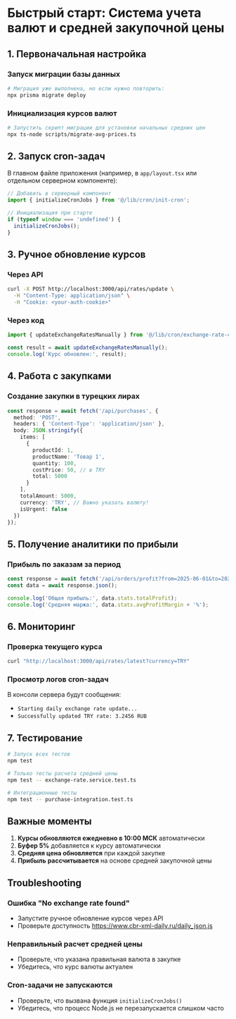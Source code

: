 # Быстрый старт: Система учета валют и средней закупочной цены

## 1. Первоначальная настройка

### Запуск миграции базы данных
```bash
# Миграция уже выполнена, но если нужно повторить:
npx prisma migrate deploy
```

### Инициализация курсов валют
```bash
# Запустить скрипт миграции для установки начальных средних цен
npx ts-node scripts/migrate-avg-prices.ts
```

## 2. Запуск cron-задач

В главном файле приложения (например, в `app/layout.tsx` или отдельном серверном компоненте):

```typescript
// Добавить в серверный компонент
import { initializeCronJobs } from '@/lib/cron/init-cron';

// Инициализация при старте
if (typeof window === 'undefined') {
  initializeCronJobs();
}
```

## 3. Ручное обновление курсов

### Через API
```bash
curl -X POST http://localhost:3000/api/rates/update \
  -H "Content-Type: application/json" \
  -H "Cookie: <your-auth-cookie>"
```

### Через код
```typescript
import { updateExchangeRatesManually } from '@/lib/cron/exchange-rate-cron';

const result = await updateExchangeRatesManually();
console.log('Курс обновлен:', result);
```

## 4. Работа с закупками

### Создание закупки в турецких лирах
```typescript
const response = await fetch('/api/purchases', {
  method: 'POST',
  headers: { 'Content-Type': 'application/json' },
  body: JSON.stringify({
    items: [
      {
        productId: 1,
        productName: 'Товар 1',
        quantity: 100,
        costPrice: 50, // в TRY
        total: 5000
      }
    ],
    totalAmount: 5000,
    currency: 'TRY', // Важно указать валюту!
    isUrgent: false
  })
});
```

## 5. Получение аналитики по прибыли

### Прибыль по заказам за период
```typescript
const response = await fetch('/api/orders/profit?from=2025-06-01&to=2025-06-30');
const data = await response.json();

console.log('Общая прибыль:', data.stats.totalProfit);
console.log('Средняя маржа:', data.stats.avgProfitMargin + '%');
```

## 6. Мониторинг

### Проверка текущего курса
```bash
curl "http://localhost:3000/api/rates/latest?currency=TRY"
```

### Просмотр логов cron-задач
В консоли сервера будут сообщения:
- `Starting daily exchange rate update...`
- `Successfully updated TRY rate: 3.2456 RUB`

## 7. Тестирование

```bash
# Запуск всех тестов
npm test

# Только тесты расчета средней цены
npm test -- exchange-rate.service.test.ts

# Интеграционные тесты
npm test -- purchase-integration.test.ts
```

## Важные моменты

1. **Курсы обновляются ежедневно в 10:00 МСК** автоматически
2. **Буфер 5%** добавляется к курсу автоматически
3. **Средняя цена обновляется** при каждой закупке
4. **Прибыль рассчитывается** на основе средней закупочной цены

## Troubleshooting

### Ошибка "No exchange rate found"
- Запустите ручное обновление курсов через API
- Проверьте доступность https://www.cbr-xml-daily.ru/daily_json.js

### Неправильный расчет средней цены
- Проверьте, что указана правильная валюта в закупке
- Убедитесь, что курс валюты актуален

### Cron-задачи не запускаются
- Проверьте, что вызвана функция `initializeCronJobs()`
- Убедитесь, что процесс Node.js не перезапускается слишком часто 